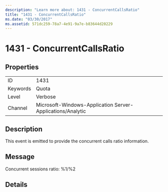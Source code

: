 ```yaml
---
description: "Learn more about: 1431 - ConcurrentCallsRatio"
title: "1431 - ConcurrentCallsRatio"
ms.date: "03/30/2017"
ms.assetid: 571dc259-78a7-4e91-9a7e-b83644d20229
---
```

# 1431 - ConcurrentCallsRatio

## Properties  
  
|||  
|-|-|  
|ID|1431|  
|Keywords|Quota|  
|Level|Verbose|  
|Channel|Microsoft-Windows-Application Server-Applications/Analytic|  
  
## Description  

 This event is emitted to provide the concurrent calls ratio information.  
  
## Message  

 Concurrent sessions ratio: %1/%2  
  
## Details
